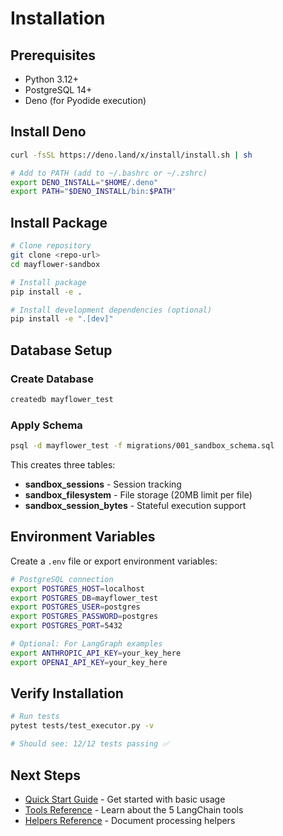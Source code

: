 # Installation

## Prerequisites

- Python 3.12+
- PostgreSQL 14+
- Deno (for Pyodide execution)

## Install Deno

```bash
curl -fsSL https://deno.land/x/install/install.sh | sh

# Add to PATH (add to ~/.bashrc or ~/.zshrc)
export DENO_INSTALL="$HOME/.deno"
export PATH="$DENO_INSTALL/bin:$PATH"
```

## Install Package

```bash
# Clone repository
git clone <repo-url>
cd mayflower-sandbox

# Install package
pip install -e .

# Install development dependencies (optional)
pip install -e ".[dev]"
```

## Database Setup

### Create Database

```bash
createdb mayflower_test
```

### Apply Schema

```bash
psql -d mayflower_test -f migrations/001_sandbox_schema.sql
```

This creates three tables:
- **sandbox_sessions** - Session tracking
- **sandbox_filesystem** - File storage (20MB limit per file)
- **sandbox_session_bytes** - Stateful execution support

## Environment Variables

Create a `.env` file or export environment variables:

```bash
# PostgreSQL connection
export POSTGRES_HOST=localhost
export POSTGRES_DB=mayflower_test
export POSTGRES_USER=postgres
export POSTGRES_PASSWORD=postgres
export POSTGRES_PORT=5432

# Optional: For LangGraph examples
export ANTHROPIC_API_KEY=your_key_here
export OPENAI_API_KEY=your_key_here
```

## Verify Installation

```bash
# Run tests
pytest tests/test_executor.py -v

# Should see: 12/12 tests passing ✅
```

## Next Steps

- [Quick Start Guide](quickstart.md) - Get started with basic usage
- [Tools Reference](tools.md) - Learn about the 5 LangChain tools
- [Helpers Reference](helpers.md) - Document processing helpers
